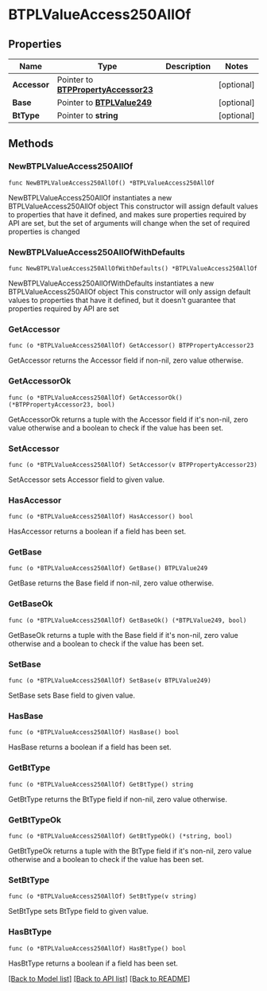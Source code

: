 # BTPLValueAccess250AllOf

## Properties

Name | Type | Description | Notes
------------ | ------------- | ------------- | -------------
**Accessor** | Pointer to [**BTPPropertyAccessor23**](BTPPropertyAccessor-23.md) |  | [optional] 
**Base** | Pointer to [**BTPLValue249**](BTPLValue-249.md) |  | [optional] 
**BtType** | Pointer to **string** |  | [optional] 

## Methods

### NewBTPLValueAccess250AllOf

`func NewBTPLValueAccess250AllOf() *BTPLValueAccess250AllOf`

NewBTPLValueAccess250AllOf instantiates a new BTPLValueAccess250AllOf object
This constructor will assign default values to properties that have it defined,
and makes sure properties required by API are set, but the set of arguments
will change when the set of required properties is changed

### NewBTPLValueAccess250AllOfWithDefaults

`func NewBTPLValueAccess250AllOfWithDefaults() *BTPLValueAccess250AllOf`

NewBTPLValueAccess250AllOfWithDefaults instantiates a new BTPLValueAccess250AllOf object
This constructor will only assign default values to properties that have it defined,
but it doesn't guarantee that properties required by API are set

### GetAccessor

`func (o *BTPLValueAccess250AllOf) GetAccessor() BTPPropertyAccessor23`

GetAccessor returns the Accessor field if non-nil, zero value otherwise.

### GetAccessorOk

`func (o *BTPLValueAccess250AllOf) GetAccessorOk() (*BTPPropertyAccessor23, bool)`

GetAccessorOk returns a tuple with the Accessor field if it's non-nil, zero value otherwise
and a boolean to check if the value has been set.

### SetAccessor

`func (o *BTPLValueAccess250AllOf) SetAccessor(v BTPPropertyAccessor23)`

SetAccessor sets Accessor field to given value.

### HasAccessor

`func (o *BTPLValueAccess250AllOf) HasAccessor() bool`

HasAccessor returns a boolean if a field has been set.

### GetBase

`func (o *BTPLValueAccess250AllOf) GetBase() BTPLValue249`

GetBase returns the Base field if non-nil, zero value otherwise.

### GetBaseOk

`func (o *BTPLValueAccess250AllOf) GetBaseOk() (*BTPLValue249, bool)`

GetBaseOk returns a tuple with the Base field if it's non-nil, zero value otherwise
and a boolean to check if the value has been set.

### SetBase

`func (o *BTPLValueAccess250AllOf) SetBase(v BTPLValue249)`

SetBase sets Base field to given value.

### HasBase

`func (o *BTPLValueAccess250AllOf) HasBase() bool`

HasBase returns a boolean if a field has been set.

### GetBtType

`func (o *BTPLValueAccess250AllOf) GetBtType() string`

GetBtType returns the BtType field if non-nil, zero value otherwise.

### GetBtTypeOk

`func (o *BTPLValueAccess250AllOf) GetBtTypeOk() (*string, bool)`

GetBtTypeOk returns a tuple with the BtType field if it's non-nil, zero value otherwise
and a boolean to check if the value has been set.

### SetBtType

`func (o *BTPLValueAccess250AllOf) SetBtType(v string)`

SetBtType sets BtType field to given value.

### HasBtType

`func (o *BTPLValueAccess250AllOf) HasBtType() bool`

HasBtType returns a boolean if a field has been set.


[[Back to Model list]](../README.md#documentation-for-models) [[Back to API list]](../README.md#documentation-for-api-endpoints) [[Back to README]](../README.md)


